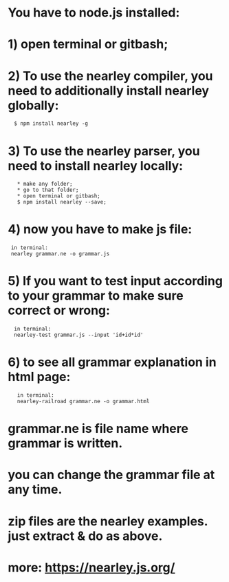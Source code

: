 # You have to node.js installed:
# 1) open terminal or gitbash;
# 2) To use the nearley compiler, you need to additionally install nearley globally:
      $ npm install nearley -g
# 3) To use the nearley parser, you need to install nearley locally: 
       * make any folder;
       * go to that folder;
       * open terminal or gitbash;
       $ npm install nearley --save;
# 4) now you have to make js file:
     in terminal:
     nearley grammar.ne -o grammar.js
# 5) If you want to test input according to your grammar to make sure correct or wrong:
      in terminal:
      nearley-test grammar.js --input 'id+id*id'
 # 6) to see all grammar explanation in html page:
       in terminal:
       nearley-railroad grammar.ne -o grammar.html
# grammar.ne is file name where grammar is written.
# you can change the grammar file at any time.
# zip files are the nearley examples. just extract & do as above.
# more: https://nearley.js.org/
